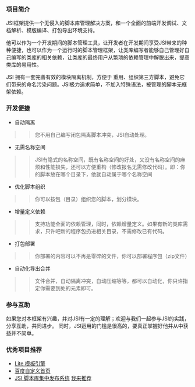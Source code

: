 ### 项目简介 ###
JSI框架提供一个无侵入的脚本库管理解决方案，和一个全面的前端开发调试、文档解析、模版编译、打包导出环境支持。

他可以作为一个开发期间的脚本管理工具，让开发者在开发期间享受JSI带来的种种便捷，也可以作为一个运行时的脚本管理框架，让类库编写者能够自己管理好自己编写的类库的相关依赖，让类库的最终用户从繁琐的依赖管理中解脱出来，提高类库的易用性。

JSI 拥有一套完善有效的模块隔离机制，方便于 重用、组织第三方脚本，避免它们带来的命名污染问题。JSI极力追求简单，不加入特殊语法，被管理的脚本无框架依赖。

### 开发便捷 ###
  * 自动隔离
> > 您不用自己编写闭包隔离脚本冲突，JSI自动处理。
  * 无需名称空间
> > JSI有隐式的名称空间，既有名称空间的好处，又没有名称空间的麻烦和性能损失，还可以方便重构（修改报名无需修改代码）。即：你的脚本放在哪个目录下，他就自动属于哪个名称空间
  * 优化脚本组织
> > 你可以按包（目录）组织您的脚本，划分模块。
  * 增量定义依赖
> > 支持功能全面的依赖管理，同时，依赖增量定义。如果有新的类库需求，只许吧新的程序包扔进相关目录，不需修改已有代码。
  * 打包部署
> > 你部署的内容可以不再是零碎的文件，你可以部署程序包（zip文件）
  * 自动化导出合并
> > 文件合并，自动隔离冲突，自动压缩等等，都可以自动化，你只许指定你需要到处的元素即可。

### 参与互助 ###
如果您对本框架有兴趣，并对JSI有一定的理解；欢迎与我们一起参与JSI的实践，分享互助，共同进步。
同时，JSI运用的门槛是很高的，要真正掌握好他并从中获益并不简单。

### 优秀项目推荐 ###
  * [Lite 模板引擎](http://lite.googlecode.com)
  * [百度自定义首页](http://my.baidu.com)
  * [JSI 脚本库集中发布系统](http://jsicdn.appspot.com)
[我来推荐](mailto:jindw#xidea.org)




